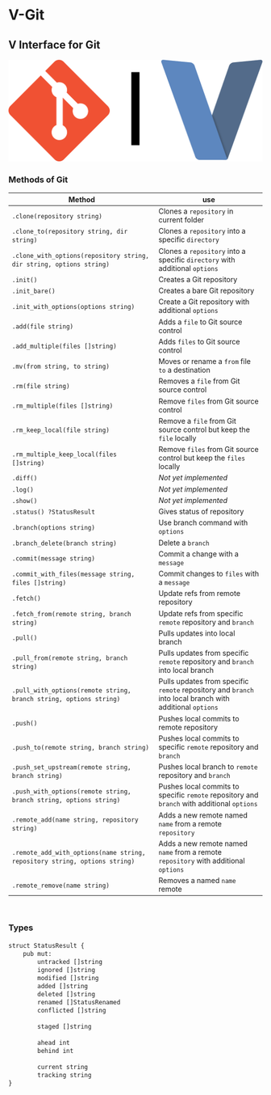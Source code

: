 # V-Git
## V Interface for Git

![logo](./.github/v-git.png)

### Methods of Git
| Method | use |
|-|-|
|`.clone(repository string)`| Clones a `repository` in current folder |
|`.clone_to(repository string, dir string)`| Clones a `repository` into a specific `directory` |
|`.clone_with_options(repository string, dir string, options string)` | Clones a `repository` into a specific `directory` with additional `options` 
|`.init()` | Creates a Git repository |
|`.init_bare()` | Creates a bare Git repository |
|`.init_with_options(options string)`| Create a Git repository with additional `options` |
|`.add(file string)`| Adds a `file` to Git source control |
|`.add_multiple(files []string)`| Adds `files` to Git source control |
|`.mv(from string, to string)`| Moves or rename a `from` file `to` a destination |
|`.rm(file string)`| Removes a `file` from Git source control |
|`.rm_multiple(files []string)`| Remove `files` from Git source control |
|`.rm_keep_local(file string)`| Remove a `file` from Git source control but keep the `file` locally |
|`.rm_multiple_keep_local(files []string)`| Remove `files` from Git source control but keep the `files` locally |
|`.diff()`| *Not yet implemented* |
|`.log()`| *Not yet implemented* |
|`.show()`| *Not yet implemented* |
|`.status() ?StatusResult`| Gives status of repository |
|`.branch(options string)`| Use branch command with `options` |
|`.branch_delete(branch string)`| Delete a `branch` |
|`.commit(message string)`| Commit a change with a `message` |
|`.commit_with_files(message string, files []string)`| Commit changes to `files` with a `message` |
|`.fetch()`| Update refs from remote repository |
|`.fetch_from(remote string, branch string)`| Update refs from specific `remote` repository and `branch` |
|`.pull()`| Pulls updates into local branch |
|`.pull_from(remote string, branch string)`| Pulls updates from specific `remote` repository and `branch` into local branch |
|`.pull_with_options(remote string, branch string, options string)` | Pulls updates from specific `remote` repository and `branch` into local branch with additional `options` | 
|`.push()`| Pushes local commits to remote repository |
|`.push_to(remote string, branch string)`| Pushes local commits to specific `remote` repository and `branch` |
|`.push_set_upstream(remote string, branch string)`| Pushes local branch to `remote` repository and `branch` |
|`.push_with_options(remote string, branch string, options string)` | Pushes local commits to specific `remote` repository and `branch` with additional `options` |
|`.remote_add(name string, repository string)`| Adds a new remote named `name` from a remote `repository` |
|`.remote_add_with_options(name string, repository string, options string)` | Adds a new remote named `name` from a remote `repository` with additional `options` |
|`.remote_remove(name string)`| Removes a named `name` remote |

<br/>

### Types

```
struct StatusResult {
	pub mut:
		untracked []string
		ignored []string
		modified []string
		added []string
		deleted []string
		renamed []StatusRenamed
		conflicted []string

		staged []string

		ahead int
		behind int

		current string
		tracking string
}
```